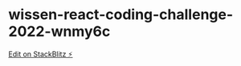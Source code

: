 # wissen-react-coding-challenge-2022-wnmy6c

[Edit on StackBlitz ⚡️](https://stackblitz.com/edit/wissen-react-coding-challenge-2022-wnmy6c)